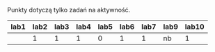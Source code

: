 Punkty dotyczą tylko zadań na aktywność.

| lab1 | lab2 | lab3 | lab4 | lab5 | lab6 | lab7 | lab9 | lab10 |
|------|------|------|------|------|------|------|------|-------|
|      |    1 |    1 |    1 |    0 |    1 |    1 | nb   |     1 |
